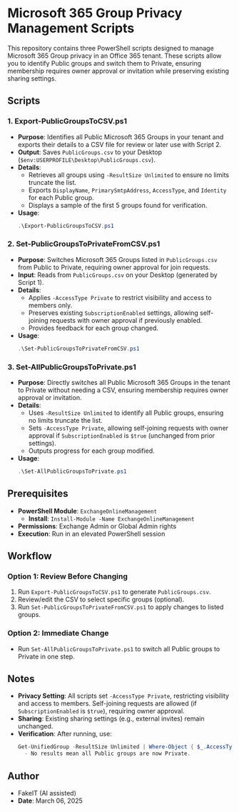 # Microsoft 365 Group Privacy Management Scripts

This repository contains three PowerShell scripts designed to manage Microsoft 365 Group privacy in an Office 365 tenant. These scripts allow you to identify Public groups and switch them to Private, ensuring membership requires owner approval or invitation while preserving existing sharing settings.

## Scripts

### 1. Export-PublicGroupsToCSV.ps1
- **Purpose**: Identifies all Public Microsoft 365 Groups in your tenant and exports their details to a CSV file for review or later use with Script 2.
- **Output**: Saves `PublicGroups.csv` to your Desktop (`$env:USERPROFILE\Desktop\PublicGroups.csv`).
- **Details**: 
  - Retrieves all groups using `-ResultSize Unlimited` to ensure no limits truncate the list.
  - Exports `DisplayName`, `PrimarySmtpAddress`, `AccessType`, and `Identity` for each Public group.
  - Displays a sample of the first 5 groups found for verification.
- **Usage**: 
  ```powershell
  .\Export-PublicGroupsToCSV.ps1


### 2. Set-PublicGroupsToPrivateFromCSV.ps1
- **Purpose**: Switches Microsoft 365 Groups listed in `PublicGroups.csv` from Public to Private, requiring owner approval for join requests.
- **Input**: Reads from `PublicGroups.csv` on your Desktop (generated by Script 1).
- **Details**: 
  - Applies `-AccessType Private` to restrict visibility and access to members only.
  - Preserves existing `SubscriptionEnabled` settings, allowing self-joining requests with owner approval if previously enabled.
  - Provides feedback for each group changed.
- **Usage**: 
  ```powershell
  .\Set-PublicGroupsToPrivateFromCSV.ps1


### 3. Set-AllPublicGroupsToPrivate.ps1
- **Purpose**: Directly switches all Public Microsoft 365 Groups in the tenant to Private without needing a CSV, ensuring membership requires owner approval or invitation.
- **Details**: 
  - Uses `-ResultSize Unlimited` to identify all Public groups, ensuring no limits truncate the list.
  - Sets `-AccessType Private`, allowing self-joining requests with owner approval if `SubscriptionEnabled` is `$true` (unchanged from prior settings).
  - Outputs progress for each group modified.
- **Usage**: 
  ```powershell
  .\Set-AllPublicGroupsToPrivate.ps1


## Prerequisites
- **PowerShell Module**: `ExchangeOnlineManagement`
  - **Install**: `Install-Module -Name ExchangeOnlineManagement`
- **Permissions**: Exchange Admin or Global Admin rights
- **Execution**: Run in an elevated PowerShell session

## Workflow
### Option 1: Review Before Changing
1. Run `Export-PublicGroupsToCSV.ps1` to generate `PublicGroups.csv`.
2. Review/edit the CSV to select specific groups (optional).
3. Run `Set-PublicGroupsToPrivateFromCSV.ps1` to apply changes to listed groups.

### Option 2: Immediate Change
- Run `Set-AllPublicGroupsToPrivate.ps1` to switch all Public groups to Private in one step.

## Notes
- **Privacy Setting**: All scripts set `-AccessType Private`, restricting visibility and access to members. Self-joining requests are allowed (if `SubscriptionEnabled` is `$true`), requiring owner approval.
- **Sharing**: Existing sharing settings (e.g., external invites) remain unchanged.
- **Verification**: After running, use:
  ```powershell
  Get-UnifiedGroup -ResultSize Unlimited | Where-Object { $_.AccessType -eq "Public" }
    - No results mean all Public groups are now Private.

## Author
- FakeIT (AI assisted)
- **Date**: March 06, 2025
















